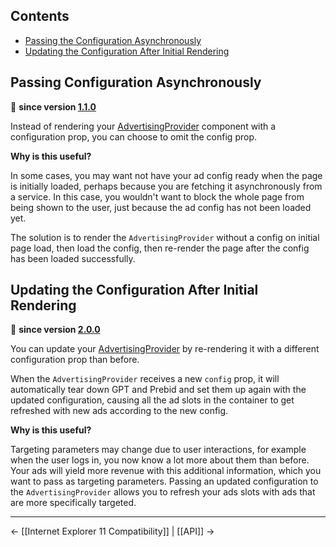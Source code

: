 ## Contents

* [Passing the Configuration Asynchronously](#passing-the-configuration-asynchronously)
* [Updating the Configuration After Initial Rendering](#updating-the-configuration-after-initial-rendering)

## Passing Configuration Asynchronously

🎁 **since version [1.1.0](https://github.com/technology-ebay-de/react-advertising/releases/tag/1.1.0)**

Instead of rendering your <a href="https://github.com/technology-ebay-de/react-advertising/wiki/API#advertisingprovider">AdvertisingProvider</a> component with a configuration prop, you can choose to omit the config prop.

**Why is this useful?**

In some cases, you may want not have your ad config ready when the page is initially loaded, perhaps because you are fetching it asynchronously from a service. In this case, you wouldn't want to block the whole page from being shown to the user, just because the ad config has not been loaded yet.

The solution is to render the `AdvertisingProvider` without a config on initial page load, then load the config, then re-render the page after the config has been loaded successfully.

## Updating the Configuration After Initial Rendering

🎁 **since version [2.0.0](https://github.com/technology-ebay-de/react-advertising/releases/tag/2.0.0)**

You can update your <a href="https://github.com/technology-ebay-de/react-advertising/wiki/API#advertisingprovider">AdvertisingProvider</a> by re-rendering it with a different configuration prop than before.

When the `AdvertisingProvider` receives a new `config` prop, it will automatically tear down GPT and Prebid and set them up again with the updated configuration, causing all the ad slots in the container to get refreshed with new ads according to the new config.

**Why is this useful?**

Targeting parameters may change due to user interactions, for example when the user logs in, you now know a lot more about them than before. Your ads will yield more revenue with this additional information, which you want to pass as targeting parameters. Passing an updated configuration to the `AdvertisingProvider` allows you to refresh your ads slots with ads that are more specifically targeted.

---

← [[Internet Explorer 11 Compatibility]] | [[API]] →